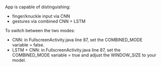 App is capable of distinguishing:
 - finger/knuckle input via CNN
 - gestures via combined CNN + LSTM

To switch between the two modes:
 - CNN: in FullscreenActivity.java line 87, set the COMBINED_MODE variable = false.
 - LSTM + CNN: in FullscreenActivity.java line 87, set the COMBINED_MODE variable = true and adjust the WINDOW_SIZE to your model.
